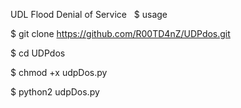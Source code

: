 UDL Flood Denial of Service
 
$ usage

$ git clone https://github.com/R00TD4nZ/UDPdos.git

$ cd UDPdos

$ chmod +x udpDos.py

$ python2 udpDos.py
